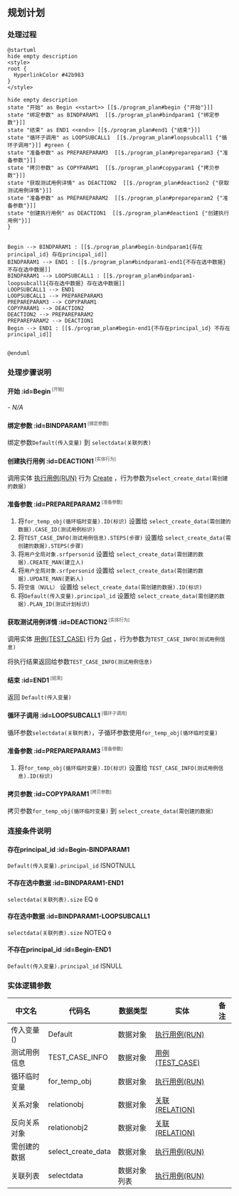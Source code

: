 ## 规划计划 <!-- {docsify-ignore-all} -->

   

### 处理过程

```plantuml
@startuml
hide empty description
<style>
root {
  HyperlinkColor #42b983
}
</style>

hide empty description
state "开始" as Begin <<start>> [[$./program_plan#begin {"开始"}]]
state "绑定参数" as BINDPARAM1  [[$./program_plan#bindparam1 {"绑定参数"}]]
state "结束" as END1 <<end>> [[$./program_plan#end1 {"结束"}]]
state "循环子调用" as LOOPSUBCALL1  [[$./program_plan#loopsubcall1 {"循环子调用"}]] #green {
state "准备参数" as PREPAREPARAM3  [[$./program_plan#prepareparam3 {"准备参数"}]]
state "拷贝参数" as COPYPARAM1  [[$./program_plan#copyparam1 {"拷贝参数"}]]
state "获取测试用例详情" as DEACTION2  [[$./program_plan#deaction2 {"获取测试用例详情"}]]
state "准备参数" as PREPAREPARAM2  [[$./program_plan#prepareparam2 {"准备参数"}]]
state "创建执行用例" as DEACTION1  [[$./program_plan#deaction1 {"创建执行用例"}]]
}


Begin --> BINDPARAM1 : [[$./program_plan#begin-bindparam1{存在principal_id} 存在principal_id]]
BINDPARAM1 --> END1 : [[$./program_plan#bindparam1-end1{不存在选中数据} 不存在选中数据]]
BINDPARAM1 --> LOOPSUBCALL1 : [[$./program_plan#bindparam1-loopsubcall1{存在选中数据} 存在选中数据]]
LOOPSUBCALL1 --> END1
LOOPSUBCALL1 --> PREPAREPARAM3
PREPAREPARAM3 --> COPYPARAM1
COPYPARAM1 --> DEACTION2
DEACTION2 --> PREPAREPARAM2
PREPAREPARAM2 --> DEACTION1
Begin --> END1 : [[$./program_plan#begin-end1{不存在principal_id} 不存在principal_id]]


@enduml
```


### 处理步骤说明

#### 开始 :id=Begin<sup class="footnote-symbol"> <font color=gray size=1>[开始]</font></sup>



*- N/A*
#### 绑定参数 :id=BINDPARAM1<sup class="footnote-symbol"> <font color=gray size=1>[绑定参数]</font></sup>



绑定参数`Default(传入变量)` 到 `selectdata(关联列表)`
#### 创建执行用例 :id=DEACTION1<sup class="footnote-symbol"> <font color=gray size=1>[实体行为]</font></sup>



调用实体 [执行用例(RUN)](module/TestMgmt/Run.md) 行为 [Create](module/TestMgmt/Run#行为) ，行为参数为`select_create_data(需创建的数据)`

#### 准备参数 :id=PREPAREPARAM2<sup class="footnote-symbol"> <font color=gray size=1>[准备参数]</font></sup>



1. 将`for_temp_obj(循环临时变量).ID(标识)` 设置给  `select_create_data(需创建的数据).CASE_ID(测试用例标识)`
2. 将`TEST_CASE_INFO(测试用例信息).STEPS(步骤)` 设置给  `select_create_data(需创建的数据).STEPS(步骤)`
3. 将`用户全局对象.srfpersonid` 设置给  `select_create_data(需创建的数据).CREATE_MAN(建立人)`
4. 将`用户全局对象.srfpersonid` 设置给  `select_create_data(需创建的数据).UPDATE_MAN(更新人)`
5. 将`空值（NULL）` 设置给  `select_create_data(需创建的数据).ID(标识)`
6. 将`Default(传入变量).principal_id` 设置给  `select_create_data(需创建的数据).PLAN_ID(测试计划标识)`

#### 获取测试用例详情 :id=DEACTION2<sup class="footnote-symbol"> <font color=gray size=1>[实体行为]</font></sup>



调用实体 [用例(TEST_CASE)](module/TestMgmt/Test_case.md) 行为 [Get](module/TestMgmt/Test_case#行为) ，行为参数为`TEST_CASE_INFO(测试用例信息)`

将执行结果返回给参数`TEST_CASE_INFO(测试用例信息)`

#### 结束 :id=END1<sup class="footnote-symbol"> <font color=gray size=1>[结束]</font></sup>



返回 `Default(传入变量)`

#### 循环子调用 :id=LOOPSUBCALL1<sup class="footnote-symbol"> <font color=gray size=1>[循环子调用]</font></sup>



循环参数`selectdata(关联列表)`，子循环参数使用`for_temp_obj(循环临时变量)`
#### 准备参数 :id=PREPAREPARAM3<sup class="footnote-symbol"> <font color=gray size=1>[准备参数]</font></sup>



1. 将`for_temp_obj(循环临时变量).ID(标识)` 设置给  `TEST_CASE_INFO(测试用例信息).ID(标识)`

#### 拷贝参数 :id=COPYPARAM1<sup class="footnote-symbol"> <font color=gray size=1>[拷贝参数]</font></sup>



拷贝参数`for_temp_obj(循环临时变量)` 到 `select_create_data(需创建的数据)`


### 连接条件说明
#### 存在principal_id :id=Begin-BINDPARAM1

`Default(传入变量).principal_id` ISNOTNULL
#### 不存在选中数据 :id=BINDPARAM1-END1

`selectdata(关联列表).size` EQ `0`
#### 存在选中数据 :id=BINDPARAM1-LOOPSUBCALL1

`selectdata(关联列表).size` NOTEQ `0`
#### 不存在principal_id :id=Begin-END1

`Default(传入变量).principal_id` ISNULL


### 实体逻辑参数

|    中文名   |    代码名    |  数据类型    |  实体   |备注 |
| --------| --------| -------- | -------- | --------   |
|传入变量(<i class="fa fa-check"/></i>)|Default|数据对象|[执行用例(RUN)](module/TestMgmt/Run.md)||
|测试用例信息|TEST_CASE_INFO|数据对象|[用例(TEST_CASE)](module/TestMgmt/Test_case.md)||
|循环临时变量|for_temp_obj|数据对象|[执行用例(RUN)](module/TestMgmt/Run.md)||
|关系对象|relationobj|数据对象|[关联(RELATION)](module/Base/Relation.md)||
|反向关系对象|relationobj2|数据对象|[关联(RELATION)](module/Base/Relation.md)||
|需创建的数据|select_create_data|数据对象|[执行用例(RUN)](module/TestMgmt/Run.md)||
|关联列表|selectdata|数据对象列表|[执行用例(RUN)](module/TestMgmt/Run.md)||

